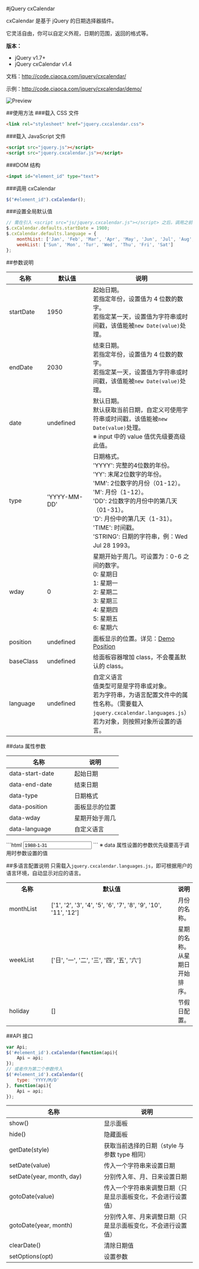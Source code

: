 #jQuery cxCalendar

cxCalendar 是基于 jQuery 的日期选择器插件。

它灵活自由，你可以自定义外观，日期的范围，返回的格式等。

**版本：**

* jQuery v1.7+
* jQuery cxCalendar v1.4

文档：http://code.ciaoca.com/jquery/cxcalendar/

示例：http://code.ciaoca.com/jquery/cxcalendar/demo/

![Preview](http://code.ciaoca.com/jquery/cxcalendar/preview.png)

##使用方法
###载入 CSS 文件
```html
<link rel="stylesheet" href="jquery.cxcalendar.css">
```

###载入 JavaScript 文件
```html
<script src="jquery.js"></script>
<script src="jquery.cxcalendar.js"></script>
```

###DOM 结构
```html
<input id="element_id" type="text">
```

###调用 cxCalendar
```javascript
$("#element_id").cxCalendar();
```

###设置全局默认值
```javascript
// 需在引入 <script src="js/jquery.cxcalendar.js"></script> 之后，调用之前设置
$.cxCalendar.defaults.startDate = 1980;
$.cxCalendar.defaults.language = {
	monthList: ['Jan', 'Feb', 'Mar', 'Apr', 'May', 'Jun', 'Jul', 'Aug', 'Sep', 'Oct', 'Nov', 'Dec'], 
	weekList: ['Sun', 'Mon', 'Tur', 'Wed', 'Thu', 'Fri', 'Sat'] 
};
```

##参数说明
<table>
	<thead>
		<tr>
			<th width="100">名称</th>
			<th width="160">默认值</th>
			<th>说明</th>
		</tr>
	</thead>
	<tr>
		<td>startDate</td>
		<td>1950</td>
		<td>起始日期。<br>
若指定年份，设置值为 4 位数的数字。<br>
若指定某一天，设置值为字符串或时间戳，该值能被<code>new Date(value)</code>处理。
		</td>
	</tr>
	<tr>
		<td>endDate</td>
		<td>2030</td>
		<td>结束日期。<br>
若指定年份，设置值为 4 位数的数字。<br>
若指定某一天，设置值为字符串或时间戳，该值能被<code>new Date(value)</code>处理。
		</td>
	</tr>
	<tr>
		<td>date</td>
		<td>undefined</td>
		<td>默认日期。<br>
默认获取当前日期，自定义可使用字符串或时间戳，该值能被<code>new Date(value)</code>处理。<br>
※ input 中的 value 值优先级要高级此值。
		</td>
	</tr>
	<tr>
		<td>type</td>
		<td>'YYYY-MM-DD'</td>
		<td>日期格式。<br>
'YYYY': 完整的4位数的年份。<br>
'YY': 末尾2位数字的年份。<br>
'MM': 2位数字的月份（01-12）。<br>
'M': 月份（1-12）。<br>
'DD': 2位数字的月份中的第几天（01-31）。<br>
'D': 月份中的第几天（1-31）。<br>
'TIME': 时间戳。<br>
'STRING': 日期的字符串，例：Wed Jul 28 1993。
		</td>
	</tr>
	<tr>
		<td>wday</td>
		<td>0</td>
		<td>星期开始于周几。可设置为：0-6 之间的数字。<br>
0: 星期日<br>
1: 星期一<br>
2: 星期二<br>
3: 星期三<br>
4: 星期四<br>
5: 星期五<br>
6: 星期六
		</td>
	</tr>
	<tr>
		<td>position</td>
		<td>undefined</td>
		<td>面板显示的位置。详见：<a target="_blank" href="http://code.ciaoca.com/jquery/cxcalendar/demo/position.html">Demo Position</a></td>
	</tr>
	<tr>
		<td>baseClass</td>
		<td>undefined</td>
		<td>给面板容器增加 class，不会覆盖默认的 class。</td>
	</tr>
	<tr>
		<td>language</td>
		<td>undefined</td>
		<td>自定义语言<br>
值类型可是是字符串或对象。<br>
若为字符串，为语言配置文件中的属性名称。（需要载入<code>jquery.cxcalendar.languages.js</code>）<br>
若为对象，则按照对象所设置的语言。
		</td>
	</tr>
</table>

##data 属性参数
<table>
	<thead>
		<tr>
			<th width="160">名称</th>
			<th>说明</th>
		</tr>
	</thead>
	<tr>
		<td>data-start-date</td>
		<td>起始日期</td>
	</tr>
	<tr>
		<td>data-end-date</td>
		<td>结束日期</td>
	</tr>
	<tr>
		<td>data-type</td>
		<td>日期格式</td>
	</tr>
	<tr>
		<td>data-position</td>
		<td>面板显示的位置</td>
	</tr>
	<tr>
		<td>data-wday</td>
		<td>星期开始于周几</td>
	</tr>
	<tr>
		<td>data-language</td>
		<td>自定义语言</td>
	</tr>
</table>
```html
<input id="element_id" type="text" value="1988-1-31" data-start-date="2000" data-end-date="2015" data-type="YYYY/M/D" data-language="en">
```
※ data 属性设置的参数优先级要高于调用时参数设置的值

##多语言配置说明
只需载入<code>jquery.cxcalendar.languages.js</code>，即可根据用户的语言环境，自动显示对应的语言。
<table>
    <tr>
        <th width="100">名称</th>
        <th width="360">默认值</th>
        <th>说明</th>
    </tr>
	<tr>
		<td>monthList</td>
		<td>['1', '2', '3', '4', '5', '6', '7', '8', '9', '10', '11', '12']</td>
		<td>月份的名称。</td>
	</tr>
	<tr>
		<td>weekList</td>
		<td>['日', '一', '二', '三', '四', '五', '六']</td>
		<td>星期的名称。从星期日开始排序。</td>
	</tr>
	<tr>
		<td>holiday</td>
		<td>[]</td>
		<td>节假日配置。</td>
	</tr>
</table>

##API 接口
```javascript
var Api;
$('#element_id').cxCalendar(function(api){
	Api = api;
});
// 或者作为第二个参数传入
$('#element_id').cxCalendar({
	type: 'YYYY/M/D'
}, function(api){
	Api = api;
});
```
<table>
	<thead>
		<tr>
			<th width="240">名称</th>
			<th>说明</th>
		</tr>
	</thead>
	<tr>
		<td>show()</td>
		<td>显示面板</td>
	</tr>
	<tr>
		<td>hide()</td>
		<td>隐藏面板</td>
	</tr>
	<tr>
		<td>getDate(style)</td>
		<td>获取当前选择的日期（style 与参数 type 相同）</td>
	</tr>
	<tr>
		<td>setDate(value)</td>
		<td>传入一个字符串来设置日期</td>
	</tr>
	<tr>
		<td>setDate(year, month, day)</td>
		<td>分别传入年、月、日来设置日期</td>
	</tr>
	<tr>
		<td>gotoDate(value)</td>
		<td>传入一个字符串来调整日期（只是显示面板变化，不会进行设置值）</td>
	</tr>
	<tr>
		<td>gotoDate(year, month)</td>
		<td>分别传入年、月来调整日期（只是显示面板变化，不会进行设置值）</td>
	</tr>
	<tr>
		<td>clearDate()</td>
		<td>清除日期值</td>
	</tr>
	<tr>
		<td>setOptions(opt)</td>
		<td>设置参数</td>
	</tr>
</table>
